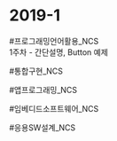 # 2019-1

#프로그래밍언어활용_NCS <br>
1주차 - 간단설명, Button 예제

#통합구현_NCS

#앱프로그래밍_NCS

#임베디드소프트웨어_NCS

#응용SW설계_NCS
